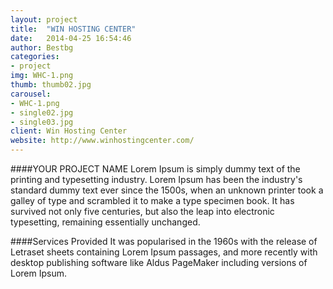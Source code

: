 ```yaml
---
layout: project
title:  "WIN HOSTING CENTER"
date:   2014-04-25 16:54:46
author: Bestbg
categories:
- project
img: WHC-1.png
thumb: thumb02.jpg
carousel:
- WHC-1.png
- single02.jpg
- single03.jpg
client: Win Hosting Center
website: http://www.winhostingcenter.com/
---
```

####YOUR PROJECT NAME
Lorem Ipsum is simply dummy text of the printing and typesetting industry. Lorem Ipsum has been the industry's standard dummy text ever since the 1500s, when an unknown printer took a galley of type and scrambled it to make a type specimen book. It has survived not only five centuries, but also the leap into electronic typesetting, remaining essentially unchanged.

####Services Provided
It was popularised in the 1960s with the release of Letraset sheets containing Lorem Ipsum passages, and more recently with desktop publishing software like Aldus PageMaker including versions of Lorem Ipsum.